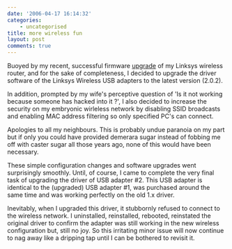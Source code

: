 ```yaml
---
date: '2006-04-17 16:14:32'
categories:
    - uncategorised
title: more wireless fun
layout: post
comments: true
---
```


Buoyed by my recent, successful firmware
[upgrade](http://www.nbrightside.com/blog/2006/04/11/wireless-upgrade/)
of my Linksys wireless router, and for the sake of completeness, I
decided to upgrade the driver software of the Linksys Wireless USB
adapters to the latest version (2.0.2).

In addition, prompted by my wife's perceptive question of 'Is it not
working because someone has hacked into it ?', I also decided to
increase the security on my embryonic wirleless network by disabling
SSID broadcasts and enabling MAC address filtering so only specified
PC's can connect.

Apologies to all my neighbours. This is probably undue paranoia on my
part but if only you could have provided demerara sugar instead of
fobbing me off with caster sugar all those years ago, none of this would
have been necessary.

These simple configuration changes and software upgrades went
surprisingly smoothly. Until, of course, I came to complete the very
final task of upgrading the driver of USB adapter \#2. This USB adapter
is identical to the (upgraded) USB adapter \#1, was purchased around the
same time and was working perfectly on the old 1.x driver.

Inevitably, when I upgraded this driver, it stubbornly refused to
connect to the wireless network. I uninstalled, reinstalled, rebooted,
reinstated the original driver to confirm the adapter was still working
in the new wireless configuration but, still no joy. So this irritating
minor issue will now continue to nag away like a dripping tap until I
can be bothered to revisit it.
